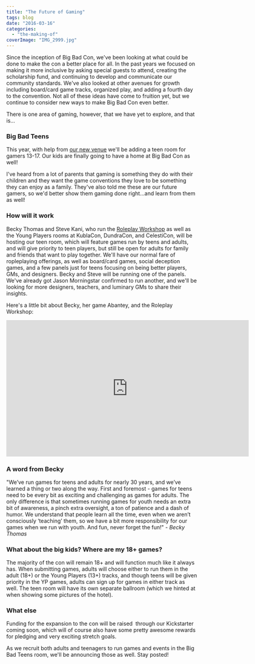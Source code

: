 ```yaml
---
title: "The Future of Gaming"
tags: blog
date: "2016-03-16"
categories: 
  - "the-making-of"
coverImage: "IMG_2999.jpg"
---
```


Since the inception of Big Bad Con, we've been looking at what could be done to make the con a better place for all. In the past years we focused on making it more inclusive by asking special guests to attend, creating the scholarship fund, and continuing to develop and communicate our community standards. We've also looked at other avenues for growth including board/card game tracks, organized play, and adding a fourth day to the convention. Not all of these ideas have come to fruition yet, but we continue to consider new ways to make Big Bad Con even better.

There is one area of gaming, however, that we have yet to explore, and that is...

### Big Bad Teens

This year, with help from [our new venue](http://www.bigbadcon.com/a-new-home-in-walnut-creek/) we'll be adding a teen room for gamers 13-17. Our kids are finally going to have a home at Big Bad Con as well!

I've heard from a lot of parents that gaming is something they do with their children and they want the game conventions they love to be something they can enjoy as a family. They've also told me these are our future gamers, so we'd better show them gaming done right...and learn from them as well!

### How will it work

Becky Thomas and Steve Kani, who run the [Roleplay Workshop](http://roleplayworkshop.com/) as well as the Young Players rooms at KublaCon, DundraCon, and CelestiCon, will be hosting our teen room, which will feature games run by teens and adults, and will give priority to teen players, but still be open for adults for family and friends that want to play together. We'll have our normal fare of ropleplaying offerings, as well as board/card games, social deception games, and a few panels just for teens focusing on being better players, GMs, and designers. Becky and Steve will be running one of the panels. We've already got Jason Morningstar confirmed to run another, and we'll be looking for more designers, teachers, and luminary GMs to share their insights.

Here's a little bit about Becky, her game Abantey, and the Roleplay Workshop:

<iframe src="https://www.youtube.com/embed/CM4eMmILkRE?rel=0" width="640" height="360" frameborder="0" allowfullscreen="allowfullscreen"></iframe>

### A word from Becky

"We’ve run games for teens and adults for nearly 30 years, and we’ve learned a thing or two along the way. First and foremost - games for teens need to be every bit as exciting and challenging as games for adults. The only difference is that sometimes running games for youth needs an extra bit of awareness, a pinch extra oversight, a ton of patience and a dash of humor. We understand that people learn all the time, even when we aren’t consciously ‘teaching’ them, so we have a bit more responsibility for our games when we run with youth. And fun, never forget the fun!" - _Becky Thomas_

### What about the big kids? Where are my 18+ games?

The majority of the con will remain 18+ and will function much like it always has. When submitting games, adults will choose either to run them in the adult (18+) or the Young Players (13+) tracks, and though teens will be given priority in the YP games, adults can sign up for games in either track as well. The teen room will have its own separate ballroom (which we hinted at when showing some pictures of the hotel).

### What else

Funding for the expansion to the con will be raised  through our Kickstarter coming soon, which will of course also have some pretty awesome rewards for pledging and very exciting stretch goals.

As we recruit both adults and teenagers to run games and events in the Big Bad Teens room, we'll be announcing those as well. Stay posted!

